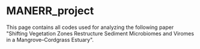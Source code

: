# MANERR_project
This page contains all codes used for analyzing the following paper "Shifting Vegetation Zones Restructure Sediment Microbiomes and Viromes in a Mangrove–Cordgrass Estuary".
